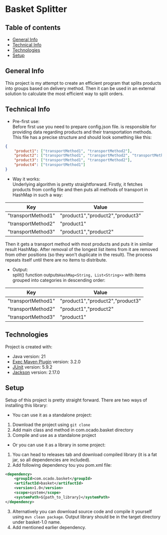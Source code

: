 # Basket Splitter</h1>

## Table of contents
* [General Info](#general-info)
* [Technical Info](#technical-info)
* [Technologies](#technologies)
* [Setup](#setup)

## General Info
This project is my attempt to create an efficient program that splits products into groups based on 
delivery method. Then it can be used in an external solution to calculate the most efficient way to 
split orders.


## Technical Info
* Pre-first use:<br>
Before first use you need to prepare config.json file. is responsible for providing data regarding 
products and their transportation methods. This file has a precise structure and should look something like this:<br>
```json
{
    "product1": ["transportMethod1", "transportMethod2"],
    "product2": ["transportMethod1", "transportMethod2", "transportMethod3"],
    "product3": ["transportMethod1", "transportMethod2"],
    "product4": ["transportMethod1"]
}
```

* Way it works:<br>
Underlying algorithm is pretty straightforward. Firstly, it fetches products from config file and then 
puts all methods of transport in HashMap in such a way:

| Key                    | Value                            |
|------------------------|----------------------------------|
| "transportMethod1"     | "product1","product2","product3" |
| "transportMethod2"     | "product1"                       |
| "transportMethod3"     | "product1","product2"            |

Then it gets a transport method with most products and puts it in similar result HashMap. After removal of 
the longest list items from it are removed from other positions (so they won't duplicate in the result). 
The process repeats itself until there are no items to distribute.

* Output:<br>
split() function outputs```HashMap<String, List<String>>``` with items grouped into categories in descending 
order:

| Key                    | Value                            |
|------------------------|----------------------------------|
| "transportMethod1"     | "product1","product2","product3" |
| "transportMethod2"     | "product1","product2"            |
| "transportMethod3"     | "product1"                       |

## Technologies
Project is created with:
* Java version: 21
* [Exec Maven Plugin](https://www.mojohaus.org/exec-maven-plugin/) version: 3.2.0
* [JUnit](https://junit.org/junit5/) version: 5.9.2
* [Jackson](https://github.com/FasterXML/jackson) version: 2.17.0

## Setup
Setup of this project is pretty straight forward. There are two ways of installing this library:
* You can use it as a standalone project:
1. Download the project using ```git clone```
2. Add main class and method in com.ocado.basket directory
3. Compile and use as a standalone project

* Or you can use it as a library in some project:
1. You can head to releases tab and download compiled library (it is a fat jar, so all dependencies are included).
2. Add following dependency tou you pom.xml file:
```xml
<dependency>
    <groupId>com.ocado.basket</groupId>
    <artifactId>basket</artifactId>
    <version>1.0</version>
    <scope>system</scope>
    <systemPath>${path_to_library}</systemPath>
</dependency>
```
3. Alternatively you can download source code and compile it yourself using ```mvn clean package```. 
Output library should be in the target directory under basket-1.0 name.
4. Add mentioned earlier dependency.